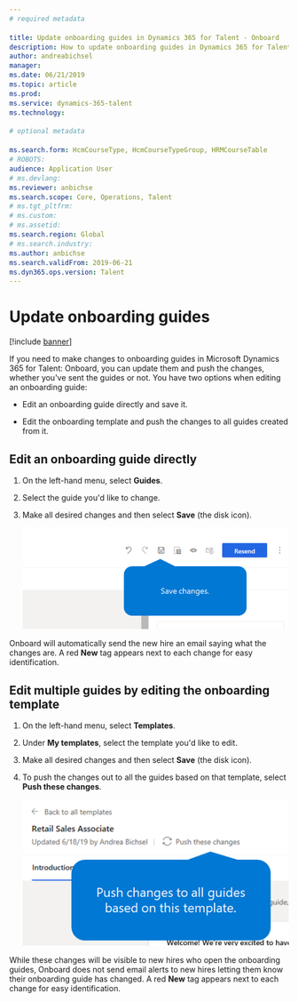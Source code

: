 ```yaml
---
# required metadata

title: Update onboarding guides in Dynamics 365 for Talent - Onboard
description: How to update onboarding guides in Dynamics 365 for Talent - Onboard and push the changes to existing guides.
author: andreabichsel
manager:
ms.date: 06/21/2019
ms.topic: article
ms.prod:
ms.service: dynamics-365-talent
ms.technology:

# optional metadata

ms.search.form: HcmCourseType, HcmCourseTypeGroup, HRMCourseTable
# ROBOTS:
audience: Application User
# ms.devlang:
ms.reviewer: anbichse
ms.search.scope: Core, Operations, Talent
# ms.tgt_pltfrm:
# ms.custom:
# ms.assetid:
ms.search.region: Global
# ms.search.industry:
ms.author: anbichse
ms.search.validFrom: 2019-06-21
ms.dyn365.ops.version: Talent
---
```


# Update onboarding guides

[!include [banner](includes/banner.md)]

If you need to make changes to onboarding guides in Microsoft Dynamics 365 for Talent: Onboard, you can update them and push the changes, whether you've sent the guides or not. You have two options when editing an onboarding guide:

- Edit an onboarding guide directly and save it.

- Edit the onboarding template and push the changes to all guides created from it.

## Edit an onboarding guide directly

1. On the left-hand menu, select **Guides**.

2. Select the guide you'd like to change.

3. Make all desired changes and then select **Save** (the disk icon).

   ![[Save changes to onboarding guide](./media/onboard-save.png)](./media/onboard-save.png)

Onboard will automatically send the new hire an email saying what the changes are. A red **New** tag appears next to each change for easy identification.

## Edit multiple guides by editing the onboarding template

1. On the left-hand menu, select **Templates**.

2. Under **My templates**, select the template you'd like to edit.

3. Make all desired changes and then select **Save** (the disk icon).

4. To push the changes out to all the guides based on that template, select **Push these changes**.

   ![[Push changes in onboarding template to all guides created from it](./media/onboard-push-changes.png)](./media/onboard-push-changes.png)

While these changes will be visible to new hires who open the onboarding guides, Onboard does not send email alerts to new hires letting them know their onboarding guide has changed.  A red **New** tag appears next to each change for easy identification.
